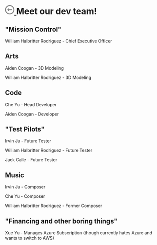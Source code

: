 # [ <img src='./images/back.svg' width='30' height='30'/> ](https://github.com/What-ever-this-is/Splatshooter) Meet our dev team!

## "Mission Control"

William Halbritter Rodriguez - Chief Executive Officer

## Arts

Aiden Coogan - 3D Modeling

William Halbritter Rodriguez - 3D Modeling

## Code

Che Yu - Head Developer

Aiden Coogan - Developer

## "Test Pilots"

Irvin Ju - Future Tester

William Halbritter Rodriguez - Future Tester

Jack Galle - Future Tester

## Music

Irvin Ju - Composer

Che Yu - Composer

William Halbritter Rodriguez - Former Composer

## "Financing and other boring things"

Xue Yu - Manages Azure Subscription (though currently hates Azure and wants to switch to AWS)

